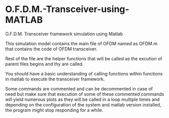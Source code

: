 # O.F.D.M.-Transceiver-using-MATLAB
O.F.D.M. Transceiver framework simulation using Matlab 

This simulation model contains the main file of OFDM named as OFDM.m that contains the code of OFDM transceiver.

Rest of the file are the helper functions that will be called as the excution of parent files begins and thy are called.

You should have a basic understanding of calling functions within functions in matlab to execute the transceiver framework.

Some commands are commented and can be decommented in case of need but make sure that execution of some of these commented commands will yield numerous plots as they will be 
called in a loop multiple times and depending on the configuration of the system and matlab version installed, the program might stop responding for a while.
